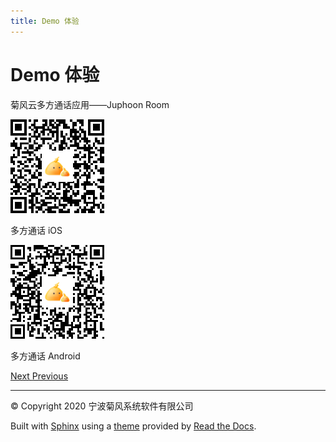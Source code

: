 ```yaml
---
title: Demo 体验
---
```

# Demo 体验

菊风云多方通话应用——Juphoon Room

[![../../\_images/mult\_iOS.png](../../_images/mult_iOS.png)](../../_images/mult_iOS.png)

多方通话 iOS

[![../../\_images/mult\_Android.png](../../_images/mult_Android.png)](../../_images/mult_Android.png)

多方通话 Android









[Next
](02_download/index.html "多方语音通话")
[
Previous](00_overview.html "产品概述")



-----



© Copyright 2020 宁波菊风系统软件有限公司



Built with [Sphinx](http://sphinx-doc.org/) using a
[theme](https://github.com/rtfd/sphinx_rtd_theme) provided by [Read the
Docs](https://readthedocs.org).








